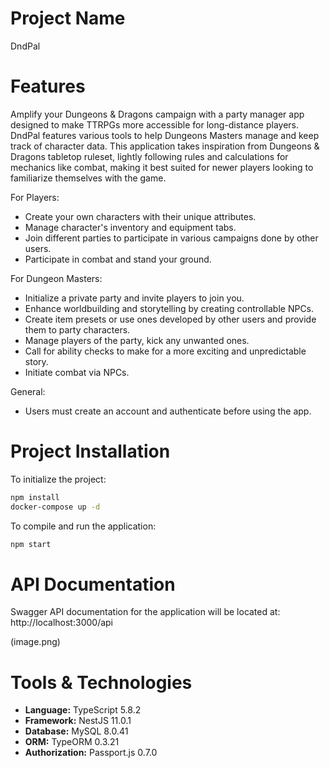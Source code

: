 # Project Name

DndPal

# Features

Amplify your Dungeons & Dragons campaign with a party manager app designed to make TTRPGs more accessible for long-distance players. DndPal features various tools to help Dungeons Masters manage and keep track of character data. This application takes inspiration from Dungeons & Dragons tabletop ruleset, lightly following rules and calculations for mechanics like combat, making it best suited for newer players looking to familiarize themselves with the game. 

For Players:
- Create your own characters with their unique attributes.
- Manage character's inventory and equipment tabs.
- Join different parties to participate in various campaigns done by other users.
- Participate in combat and stand your ground.

For Dungeon Masters:
- Initialize a private party and invite players to join you.
- Enhance worldbuilding and storytelling by creating controllable NPCs.
- Create item presets or use ones developed by other users and provide them to party characters.
- Manage players of the party, kick any unwanted ones.
- Call for ability checks to make for a more exciting and unpredictable story.
- Initiate combat via NPCs.

General: 
- Users must create an account and authenticate before using the app.

# Project Installation
To initialize the project:
```bash
npm install
docker-compose up -d
```

To compile and run the application:
```bash 
npm start
``` 

# API Documentation
Swagger API documentation for the application will be located at:
http://localhost:3000/api

(image.png)

# Tools & Technologies
- **Language:** TypeScript 5.8.2
- **Framework:** NestJS 11.0.1
- **Database:** MySQL 8.0.41
- **ORM:** TypeORM 0.3.21
- **Authorization:** Passport.js 0.7.0
